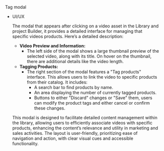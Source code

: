 Tag modal

- UI/UX
    
    The modal that appears after clicking on a video asset in the Library and project Builder, it provides a detailed interface for managing that specific videos products. Here’s a detailed description:
    
    - **Video Preview and Information:**
        - The left side of the modal shows a large thumbnail preview of the selected video, along with its title. On hover on the thumbnail, there are additional details like the video length.
    - **Tagging Products:**
        - The right section of the modal features a "Tag products" interface. This allows users to link the video to specific products from their catalog. It includes:
            - A search bar to find products by name.
            - An area displaying the number of currently tagged products.
            - Buttons to either "Discard" changes or "Save" them, users can modify the product tags and either cancel or confirm these changes.
    
    This modal is designed to facilitate detailed content management within the library, allowing users to efficiently associate videos with specific products, enhancing the content’s relevance and utility in marketing and sales activities. The layout is user-friendly, prioritizing ease of navigation and action, with clear visual cues and accessible functionality.
    